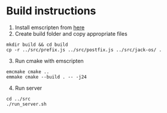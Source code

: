 # Build instructions
1. Install emscripten from [here](https://emscripten.org/docs/getting_started/downloads.html)
2. Create build folder and copy appropriate files
```
mkdir build && cd build
cp -r ../src/prefix.js ../src/postfix.js ../src/jack-os/ .
```
3. Run cmake with emscripten
```
emcmake cmake ..
emmake cmake --build . -- -j24
```
4. Run server
```
cd ../src
./run_server.sh
```
